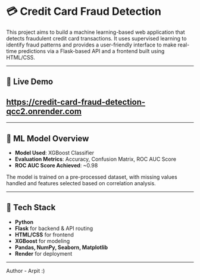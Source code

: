 # 💳 Credit Card Fraud Detection

This project aims to build a machine learning-based web application that detects fraudulent credit card transactions. It uses supervised learning to identify fraud patterns and provides a user-friendly interface to make real-time predictions via a Flask-based API and a frontend built using HTML/CSS.

---

## 🚀 Live Demo

https://credit-card-fraud-detection-qcc2.onrender.com
---


---

## 🧠 ML Model Overview

- **Model Used**: XGBoost Classifier
- **Evaluation Metrics**: Accuracy, Confusion Matrix, ROC AUC Score
- **ROC AUC Score Achieved**: ~0.98

The model is trained on a pre-processed dataset, with missing values handled and features selected based on correlation analysis.

---

## 🧰 Tech Stack

- **Python**
- **Flask** for backend & API routing
- **HTML/CSS** for frontend
- **XGBoost** for modeling
- **Pandas, NumPy, Seaborn, Matplotlib** 
- **Render** for deployment

---

Author - Arpit :)

